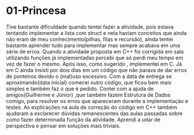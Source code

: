 
# 01-Princesa


Tive bastante dificuldade quando tentei fazer a atividade, pois estava tentando implementar a lista com struct e nela haviam conceitos que ainda não eram de meu conhecimento(pilhas, filas e recursão), ainda tentei bastante aprender tudo para implementar mas sempre acabava em uma série de erros. Quando a atividade proposta em C++ foi corrigida em sala utilizando funções já implementadas percebi que só perdi meu tempo em vez de fazer o mesmo. Após isso, como sugerido , implementei em C.  Já em C ainda insisti por dois dias em um código que não parava de dar erros de ponteiros devido o (mal)uso excessivo. Com a data de entrega se aproximando(data inicial) comecei outro código, que ficou bem mais simples e também faz o que é pedido.
Contei com a ajuda de amigos(Guilherme e Júnior) ,que também fazem Estrutura de Dados comigo, para resolver os erros que apareceram durante a implementação e testes. As explicações na aula de correção do código em C++ também ajudaram a esclarecer dúvidas remanescentes das aulas passadas sobre como fazer determinada função da atividade. Aprendi a udar de perspectiva e pensar em soluções mais triviais.

